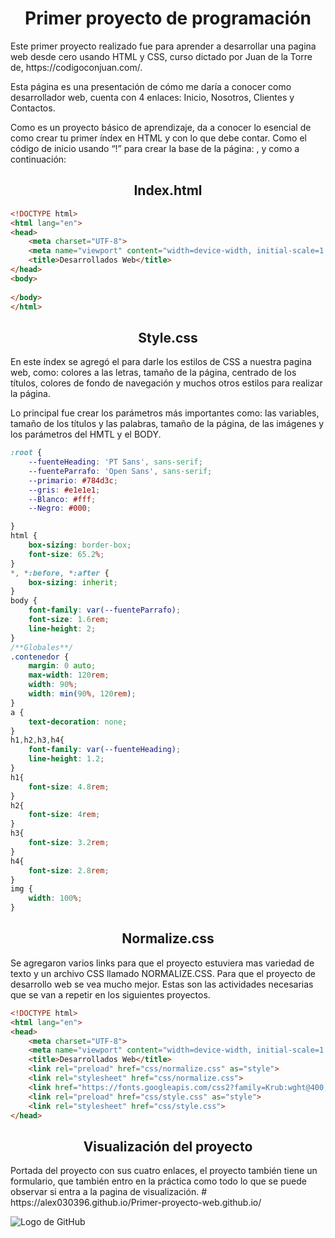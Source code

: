 <h1 align="center">Primer proyecto de programación</h1>
<p>Este primer proyecto realizado fue para aprender a desarrollar una pagina web desde cero usando HTML y CSS, curso dictado por Juan de la Torre de, https://codigoconjuan.com/. </p>
<p>Esta página es una presentación de cómo me daría a conocer como desarrollador web, cuenta con 4 enlaces: Inicio, Nosotros, Clientes y Contactos. </p>
<p>Como es un proyecto básico de aprendizaje, da a conocer lo esencial de como crear tu primer índex en HTML y con lo que debe contar.  Como el código de inicio usando “!” para crear la base de la página: <html>, <head> y <body> como a continuación: </p>
<h2 align="center">Index.html</h2>
  
```html
<!DOCTYPE html>
<html lang="en">
<head>
    <meta charset="UTF-8">
    <meta name="viewport" content="width=device-width, initial-scale=1.0">
    <title>Desarrollados Web</title>
</head>
<body>
    
</body>
</html>
```

<h2 align="center">Style.css</h2>

<p>En este índex se agregó el <link rel="stylesheet" href="css/style.css"> para darle los estilos de CSS a nuestra pagina web, como: colores a las letras, tamaño de la página, centrado de los títulos, colores de fondo de navegación y muchos otros estilos para realizar la página.</p> 
<p>Lo principal fue crear los parámetros más importantes como: las variables, tamaño de los títulos y las palabras, tamaño de la página, de las imágenes y los parámetros del HMTL y el BODY.</p>

```css
:root {
    --fuenteHeading: 'PT Sans', sans-serif;
    --fuenteParrafo: 'Open Sans', sans-serif;
    --primario: #784d3c;
    --gris: #e1e1e1;
    --Blanco: #fff;
    --Negro: #000;

}
html {
    box-sizing: border-box;
    font-size: 65.2%;
}
*, *:before, *:after {
    box-sizing: inherit;
}
body {
    font-family: var(--fuenteParrafo);
    font-size: 1.6rem;
    line-height: 2;
}
/**Globales**/
.contenedor {
    margin: 0 auto;
    max-width: 120rem;
    width: 90%;
    width: min(90%, 120rem);
}
a {
    text-decoration: none;
}
h1,h2,h3,h4{
    font-family: var(--fuenteHeading);
    line-height: 1.2;
}
h1{
    font-size: 4.8rem;
}
h2{
    font-size: 4rem;
}
h3{
    font-size: 3.2rem;
}
h4{
    font-size: 2.8rem;
}
img {
    width: 100%;
}
```

<h2 align="center">Normalize.css</h2>

<p>Se agregaron varios links para que el proyecto estuviera mas variedad de texto y un archivo CSS llamado NORMALIZE.CSS. Para que el proyecto de desarrollo web se vea mucho mejor. Estas son las actividades necesarias que se van a repetir en los siguientes proyectos.</p>

```html
<!DOCTYPE html>
<html lang="en">
<head>
    <meta charset="UTF-8">
    <meta name="viewport" content="width=device-width, initial-scale=1.0">
    <title>Desarrollados Web</title>
    <link rel="preload" href="css/normalize.css" as="style">
    <link rel="stylesheet" href="css/normalize.css">
    <link href="https://fonts.googleapis.com/css2?family=Krub:wght@400;700&display=swap" rel="stylesheet">
    <link rel="preload" href="css/style.css" as="style">
    <link rel="stylesheet" href="css/style.css">
</head>
```
<h2 align="center">Visualización del proyecto</h2>
<p>Portada del proyecto con sus cuatro enlaces, el proyecto también tiene un formulario, que también entro en la práctica como todo lo que se puede observar si entra a la pagina de visualización. # https://alex030396.github.io/Primer-proyecto-web.github.io/ </p>

![Logo de GitHub](https://github.com/Alex030396/Primer-proyecto-web/blob/main/Captura%20de%20pantalla%202024-03-17%20134144.png)


